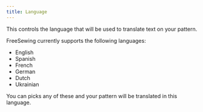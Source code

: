 ```yaml
---
title: Language
---
```


This controls the language that will be used to translate text on your pattern.

FreeSewing currently supports the following languages:

- English
- Spanish
- French
- German
- Dutch
- Ukrainian

You can picks any of these and your pattern will be translated in this language.

